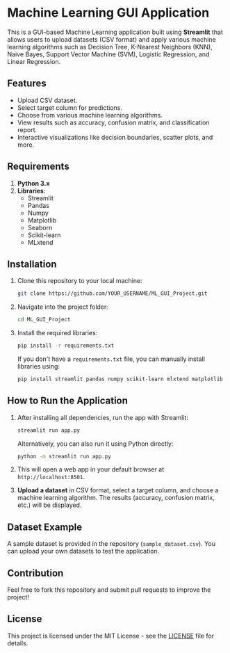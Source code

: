 

# Machine Learning GUI Application

This is a GUI-based Machine Learning application built using **Streamlit** that allows users to upload datasets (CSV format) and apply various machine learning algorithms such as Decision Tree, K-Nearest Neighbors (KNN), Naive Bayes, Support Vector Machine (SVM), Logistic Regression, and Linear Regression.

## Features

- Upload CSV dataset.
- Select target column for predictions.
- Choose from various machine learning algorithms.
- View results such as accuracy, confusion matrix, and classification report.
- Interactive visualizations like decision boundaries, scatter plots, and more.

## Requirements

1. **Python 3.x**
2. **Libraries**: 
   - Streamlit
   - Pandas
   - Numpy
   - Matplotlib
   - Seaborn
   - Scikit-learn
   - MLxtend

## Installation

1. Clone this repository to your local machine:
   ```bash
   git clone https://github.com/YOUR_USERNAME/ML_GUI_Project.git
   ```

2. Navigate into the project folder:
   ```bash
   cd ML_GUI_Project
   ```

3. Install the required libraries:
   ```bash
   pip install -r requirements.txt
   ```

   If you don't have a `requirements.txt` file, you can manually install libraries using:
   ```bash
   pip install streamlit pandas numpy scikit-learn mlxtend matplotlib seaborn
   ```

## How to Run the Application

1. After installing all dependencies, run the app with Streamlit:
   ```bash
   streamlit run app.py
   ```

   Alternatively, you can also run it using Python directly:
   ```bash
   python -m streamlit run app.py
   ```

2. This will open a web app in your default browser at `http://localhost:8501`.

3. **Upload a dataset** in CSV format, select a target column, and choose a machine learning algorithm. The results (accuracy, confusion matrix, etc.) will be displayed.

## Dataset Example

A sample dataset is provided in the repository (`sample_dataset.csv`). You can upload your own datasets to test the application.

## Contribution

Feel free to fork this repository and submit pull requests to improve the project!

## License

This project is licensed under the MIT License - see the [LICENSE](LICENSE) file for details.
```
